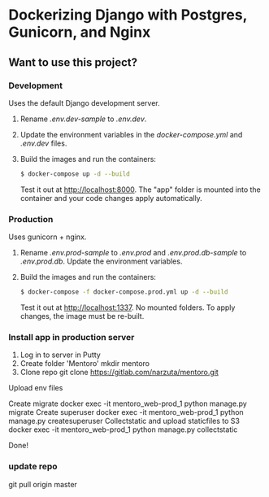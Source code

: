 # Dockerizing Django with Postgres, Gunicorn, and Nginx

## Want to use this project?

### Development

Uses the default Django development server.

1. Rename *.env.dev-sample* to *.env.dev*.
1. Update the environment variables in the *docker-compose.yml* and *.env.dev* files.
1. Build the images and run the containers:

    ```sh
    $ docker-compose up -d --build
    ```

    Test it out at [http://localhost:8000](http://localhost:8000). The "app" folder is mounted into the container and your code changes apply automatically.

### Production

Uses gunicorn + nginx.

1. Rename *.env.prod-sample* to *.env.prod* and *.env.prod.db-sample* to *.env.prod.db*. Update the environment variables.
1. Build the images and run the containers:

    ```sh
    $ docker-compose -f docker-compose.prod.yml up -d --build
    ```

    Test it out at [http://localhost:1337](http://localhost:1337). No mounted folders. To apply changes, the image must be re-built.

### Install app in production server
1. Log in to server in Putty
2. Create folder 'Mentoro'
mkdir mentoro
3. Clone repo
git clone https://gitlab.com/narzuta/mentoro.git

Upload env files

Create migrate
docker exec -it mentoro_web-prod_1 python manage.py migrate
Create superuser
docker exec -it mentoro_web-prod_1 python manage.py createsuperuser
Collectstatic and upload staticfiles to S3
docker exec -it mentoro_web-prod_1 python manage.py collectstatic

Done!

### update repo
git pull origin master